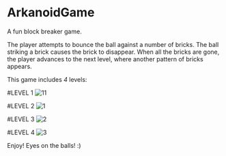 # ArkanoidGame
 A fun block breaker game.
 
The player attempts to bounce the ball against a number of bricks. 
The ball striking a brick causes the brick to disappear. 
When all the bricks are gone, the player advances to the next level, where another pattern of bricks appears. 

This game includes *4* levels:

#LEVEL 1
![11](https://user-images.githubusercontent.com/71548980/123844234-711cf680-d91b-11eb-9df6-7b02b9f2542b.png)

#LEVEL 2
![1](https://user-images.githubusercontent.com/71548980/123844250-75e1aa80-d91b-11eb-9cf1-b3a81bdbc8be.png)

#LEVEL 3
![2](https://user-images.githubusercontent.com/71548980/123844273-7aa65e80-d91b-11eb-9348-94be595833c3.png)

#LEVEL 4
![3](https://user-images.githubusercontent.com/71548980/123844285-7f6b1280-d91b-11eb-94fb-eb19b70a4359.png)

Enjoy! Eyes on the balls! :)
